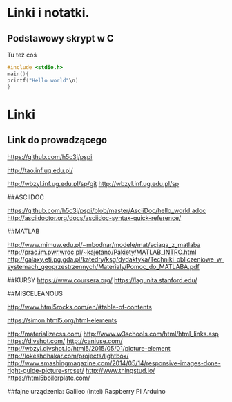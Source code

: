 # Linki i notatki.


## Podstawowy skrypt w C

Tu też coś
```c
#include <stdio.h>
main(){
printf("Hello world"\n)
}
```

# Linki

## Link do prowadzącego
https://github.com/h5c3j/pspi

http://tao.inf.ug.edu.pl/

http://wbzyl.inf.ug.edu.pl/sp/git
http://wbzyl.inf.ug.edu.pl/sp

##ASCIIDOC

https://github.com/h5c3j/pspi/blob/master/AsciiDoc/hello_world.adoc
http://asciidoctor.org/docs/asciidoc-syntax-quick-reference/

##MATLAB

http://www.mimuw.edu.pl/~mbodnar/modele/mat/sciaga_z_matlaba
http://prac.im.pwr.wroc.pl/~kajetano/Pakiety/MATLAB_INTRO.html
http://galaxy.eti.pg.gda.pl/katedry/ksg/dydaktyka/Techniki_obliczeniowe_w_systemach_geoprzestrzennych/Materialy/Pomoc_do_MATLABA.pdf

##KURSY
https://www.coursera.org/
https://lagunita.stanford.edu/

##MISCELEANOUS

http://www.html5rocks.com/en/#table-of-contents

https://simon.html5.org/html-elements

http://materializecss.com/
http://www.w3schools.com/html/html_links.asp
https://divshot.com/
http://caniuse.com/
http://wbzyl.divshot.io/html5/2015/05/01/picture-element
http://lokeshdhakar.com/projects/lightbox/
http://www.smashingmagazine.com/2014/05/14/responsive-images-done-right-guide-picture-srcset/
http://www.thingstud.io/
https://html5boilerplate.com/

##fajne urządzenia:
Galileo (intel)
Raspberry PI
Arduino
